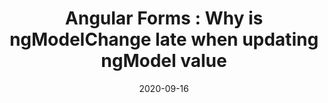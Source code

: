 ---
title: "Angular Forms : Why is ngModelChange late when updating ngModel value"
publication: https://indepth.dev/angular-forms-why-is-ngmodelchange-late-when-updating-ngmodel-value/
date: 2020-09-16
published: true
slug: /blog/forms
tags: ["angular", "publication: inDepth.dev"]
---